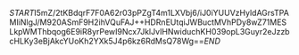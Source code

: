 $START$I5mZ/2tKBdqrF7F0A62r03pPZgT4m1LXVbj6/iJ0iYUUVzHyldAGrsTPAMIiNlgJ/M920ASmF9H2ihVQuFAJ++HDRnEUtqiJWBuctMVhPDy8wZ71MESLkpWMThbqog6E9iR8yrPewI9Ncx7JklJvIHNwiduchKH039opL3Guyr2eJzzbcHLKy3eBjAkcYUoKh2YXk5J4p6kz6RdMsQ78Wg==$END$